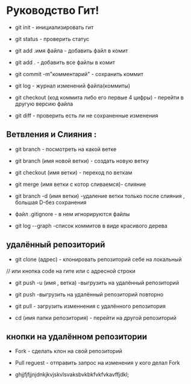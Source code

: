 # Руководство Гит!

* git init - инициализировать гит

* git status - проверить статус

* git add .имя файла - добавить файл в комит

* git add . - добавить все файлы в комит

* git commit -m"комментарий" - сохранить коммит

* git log - журнал изменений файла(коммиты)

* git checkout (код коммита либо его первые 4 цифры) - перейти в другую версию файла

* git diff - проверить есть ли не сохраненные изменения

## Ветвления и Слияния : 

* git branch - посмотреть на какой ветке

* git branch (имя новой ветки) - создать новую ветку

* git checkout (имя ветки) - переход по веткам

* git merge (имя ветки с котор сливаемся)- слияние 

* git branch -d (имя ветки) -удаление ветки только после слияния , большая D-без сохранения

* файл  .gitignore - в нем игнорируются файлы

* git log --graph -список коммитов в виде красивого дерева

## удалённый репозиторий

* git clone (адрес) - клонировать репозиторий себе на локальный

// или кнопка code на гите или с адресной строки

* git push -u (имя , ветка) -выгрузить на удалённый репозиторий

* git push  -выгрузить на удалённый репозиторий повторно

* git pull  - загрузить изменнения с удалённого репозитория

* cd (имя папки репозитория) - перейти на другой репозиторий

## кнопки на удалённом репозитории

* Fork - сделать клон на свой репозиторий

* Pull reguest - отправить запрос на изменения у кого делал Fork

* ghjjfjfjjnjdnkjkvjskvlsvaksbvkbkfvkfvkavffjdkl;


 




